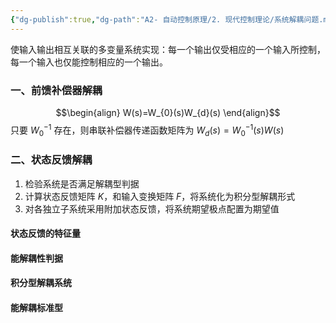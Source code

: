 ```yaml
---
{"dg-publish":true,"dg-path":"A2- 自动控制原理/2. 现代控制理论/系统解耦问题.md","permalink":"/A2- 自动控制原理/2. 现代控制理论/系统解耦问题/","dgPassFrontmatter":true,"noteIcon":"","created":"2024-11-06T11:52:19.936+08:00","updated":"2025-04-14T17:49:29.968+08:00"}
---
```




使输入输出相互关联的多变量系统实现：每一个输出仅受相应的一个输入所控制，每一个输入也仅能控制相应的一个输出。

### 一、前馈补偿器解耦
$$\begin{align}
W(s)=W_{0}(s)W_{d}(s)
\end{align}$$
只要 $W_{0}^{-1}$ 存在，则串联补偿器传递函数矩阵为 $W_{d}(s)=W_{0}^{-1}(s)W(s)$
### 二、状态反馈解耦

1. 检验系统是否满足解耦型判据
2. 计算状态反馈矩阵 $K$，和输入变换矩阵 $F$，将系统化为积分型解耦形式
3. 对各独立子系统采用附加状态反馈，将系统期望极点配置为期望值

#### 状态反馈的特征量


#### 能解耦性判据


#### 积分型解耦系统

#### 能解耦标准型

